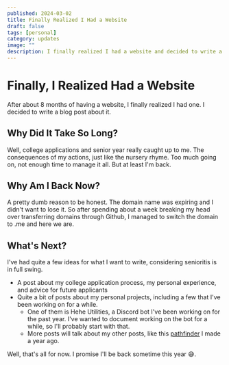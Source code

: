 ```yaml
---
published: 2024-03-02
title: Finally Realized I Had a Website
draft: false
tags: [personal]
category: updates
image: ""
description: I finally realized I had a website and decided to write a blog post.
---
```


# Finally, I Realized Had a Website

After about 8 months of having a website, I finally realized I had one. I decided to write a blog post about it.

## Why Did It Take So Long?

Well, college applications and senior year really caught up to me. The consequences of my actions, just like the
nursery rhyme. Too much going on, not enough time to manage it all. But at least I'm back.

## Why Am I Back Now?

A pretty dumb reason to be honest. The domain name was expiring and I didn't want to lose it.
So after spending about a week breaking my head over transferring domains through Github, I managed to switch
the domain to .me and here we are.

## What's Next?

I've had quite a few ideas for what I want to write, considering senioritis is in full swing.

- A post about my college application process, my personal experience, and advice for future applicants
- Quite a bit of posts about my personal projects, including a few that I've been working on for a while.
  - One of them is Hehe Utilities, a Discord bot I've been working on for the past year. I've wanted to document working on the bot for a while, so I'll probably start with that.
  - More posts will talk about my other posts, like this [pathfinder](https://github.com/0xc60f/Google-Maps-Pathfinder) I made a year ago.

Well, that's all for now. I promise I'll be back sometime this year 😅.

